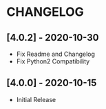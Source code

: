 # CHANGELOG

## [4.0.2] - 2020-10-30

* Fix Readme and Changelog
* Fix Python2 Compatibility

## [4.0.0] - 2020-10-15

* Initial Release
